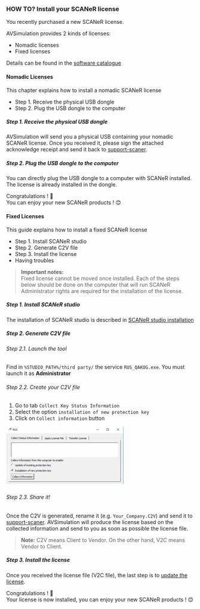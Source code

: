 ### HOW TO? Install your SCANeR license

You recently purchased a new SCANeR license. 

AVSimulation provides 2 kinds of licenses:
- Nomadic licenses 
- Fixed licenses

Details can be found in the [software catalogue](https://www.avsimulation.com/pack-foundation/)

#### Nomadic Licenses
This chapter explains how to install a nomadic SCANeR license
- Step 1. Receive the physical USB dongle
- Step 2. Plug the USB dongle to the computer

##### Step 1. Receive the physical USB dongle
AVSimulation will send you a physical USB containing your nomadic SCANeR license. Once you received it, please sign the attached acknowledge receipt and send it back to [support-scaner](mailto:support-scaner@avsimulation.fr).

##### Step 2. Plug the USB dongle to the computer
You can directly plug the USB dongle to a computer with SCANeR installed. The license is already installed in the dongle.

Congratulations ! 💪  
You can enjoy your new SCANeR products ! 😊

#### Fixed Licenses

This guide explains how to install a fixed SCANeR license
- Step 1. Install SCANeR studio
- Step 2. Generate C2V file
- Step 3. Install the license
- Having troubles

>**Important notes:**  
>Fixed license cannot be moved once installed. Each of the steps below should be done on the computer that will run SCANeR 
>Administrator rights are required for the installation of the license. 

##### Step 1. Install SCANeR studio

The installation of SCANeR studio is described in [SCANeR studio installation](https://github.com/AVSGuillaume/Samples-Pack/blob/3182d60806769b3ba844f12e6597bad8b0606352/Pages/HT_Update_SCANeR_license/Update_SCANeR_license.md)

##### Step 2. Generate C2V file

###### Step 2.1. Launch the tool
Find in `%STUDIO_PATH%/third party/` the service `RUS_QAKOG.exe`. You must launch it as **Administrator**
###### Step 2.2. Create your C2V file
1. Go to tab `Collect Key Status Information`
2. Select the option `installation of new protection key`
3. Click on `Collect information` button

![](./assets/GenerateC2V.png)
###### Step 2.3. Share it!
Once the C2V is generated, rename it (e.g. `Your_Company.C2V`) and send it to [support-scaner](mailto:support-scaner@avsimulation.fr).
AVSimulation will produce the license based on the collected information and send to you as
soon as possible the license file.

>**Note:**
>C2V means Client to Vendor. 
>On the other hand, V2C means Vendor to Client.

##### Step 3. Install the license

Once you received the license file (V2C file), the last step is to [update the license](https://github.com/AVSGuillaume/Samples-Pack/blob/3182d60806769b3ba844f12e6597bad8b0606352/Pages/HT_Update_SCANeR_license/Update_SCANeR_license.md).

Congratulations ! 💪  
Your license is now installed, you can enjoy your new SCANeR products ! 😊
